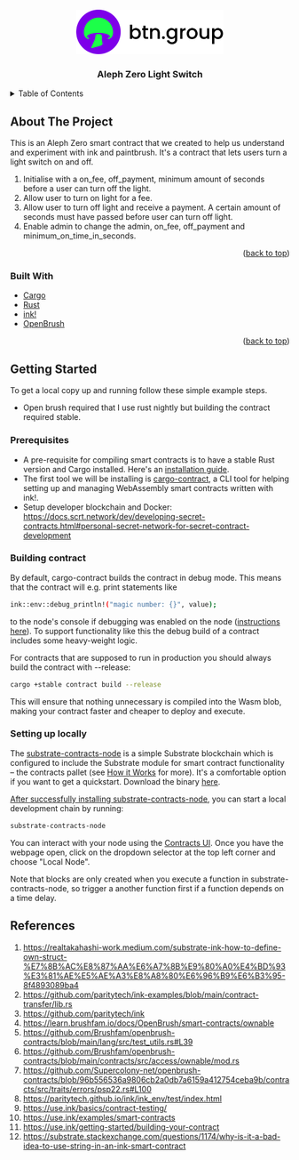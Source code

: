 <!-- PROJECT LOGO -->
<br />
<div align="center">
  <a href="https://github.com/btn-group">
    <img src="images/logo.png" alt="Logo" height="80">
  </a>

  <h3 align="center">Aleph Zero Light Switch</h3>
</div>

<!-- TABLE OF CONTENTS -->
<details>
  <summary>Table of Contents</summary>
  <ol>
    <li>
      <a href="#about-the-project">About The Project</a>
      <ul>
        <li><a href="#built-with">Built With</a></li>
      </ul>
    </li>
    <li>
      <a href="#getting-started">Getting Started</a>
      <ul>
        <li><a href="#prerequisites">Prerequisites</a></li>
        <li><a href="#setting-up-locally">Setting up locally</a></li>
      </ul>
    </li>
  </ol>
</details>

<!-- ABOUT THE PROJECT -->
## About The Project

This is an Aleph Zero smart contract that we created to help us understand and experiment with ink and paintbrush. It's a contract that lets users turn a light switch on and off.

1. Initialise with a on_fee, off_payment, minimum amount of seconds before a user can turn off the light.
2. Allow user to turn on light for a fee.
3. Allow user to turn off light and receive a payment. A certain amount of seconds must have passed before user can turn off light.
4. Enable admin to change the admin, on_fee, off_payment and minimum_on_time_in_seconds.

<p align="right">(<a href="#top">back to top</a>)</p>

### Built With

* [Cargo](https://doc.rust-lang.org/cargo/)
* [Rust](https://www.rust-lang.org/)
* [ink!](https://use.ink/)
* [OpenBrush](https://openbrush.io/)

<p align="right">(<a href="#top">back to top</a>)</p>

<!-- GETTING STARTED -->
## Getting Started

To get a local copy up and running follow these simple example steps.

* Open brush required that I use rust nightly but building the contract required stable.

### Prerequisites

* A pre-requisite for compiling smart contracts is to have a stable Rust version and Cargo installed. Here's an [installation guide](https://doc.rust-lang.org/cargo/getting-started/installation.html).
* The first tool we will be installing is [cargo-contract](https://github.com/paritytech/cargo-contract), a CLI tool for helping setting up and managing WebAssembly smart contracts written with ink!.
* Setup developer blockchain and Docker: https://docs.scrt.network/dev/developing-secret-contracts.html#personal-secret-network-for-secret-contract-development

### Building contract

By default, cargo-contract builds the contract in debug mode. This means that the contract will e.g. print statements like

```sh
ink::env::debug_println!("magic number: {}", value);
```
to the node's console if debugging was enabled on the node ([instructions here](https://use.ink/faq#how-do-i-print-something-to-the-console-from-the-runtime)). To support functionality like this the debug build of a contract includes some heavy-weight logic.

For contracts that are supposed to run in production you should always build the contract with --release:
```sh
cargo +stable contract build --release
```
This will ensure that nothing unnecessary is compiled into the Wasm blob, making your contract faster and cheaper to deploy and execute.

### Setting up locally

The [substrate-contracts-node](https://github.com/paritytech/substrate-contracts-node) is a simple Substrate blockchain which is configured to include the Substrate module for smart contract functionality – the contracts pallet (see [How it Works](https://use.ink/how-it-works) for more). It's a comfortable option if you want to get a quickstart. Download the binary [here](https://github.com/paritytech/substrate-contracts-node/releases).

[After successfully installing substrate-contracts-node](https://use.ink/getting-started/setup#installing-the-substrate-smart-contracts-node), you can start a local development chain by running:

```sh
substrate-contracts-node
```

You can interact with your node using the [Contracts UI](https://contracts-ui.substrate.io/). Once you have the webpage open, click on the dropdown selector at the top left corner and choose "Local Node".

Note that blocks are only created when you execute a function in substrate-contracts-node, so trigger a another function first if a function depends on a time delay.

## References

1. https://realtakahashi-work.medium.com/substrate-ink-how-to-define-own-struct-%E7%8B%AC%E8%87%AA%E6%A7%8B%E9%80%A0%E4%BD%93%E3%81%AE%E5%AE%A3%E8%A8%80%E6%96%B9%E6%B3%95-8f4893089ba4
2. https://github.com/paritytech/ink-examples/blob/main/contract-transfer/lib.rs
3. https://github.com/paritytech/ink
4. https://learn.brushfam.io/docs/OpenBrush/smart-contracts/ownable
5. https://github.com/Brushfam/openbrush-contracts/blob/main/lang/src/test_utils.rs#L39
6. https://github.com/Brushfam/openbrush-contracts/blob/main/contracts/src/access/ownable/mod.rs
7. https://github.com/Supercolony-net/openbrush-contracts/blob/96b556536a9806cb2a0db7a6159a412754ceba9b/contracts/src/traits/errors/psp22.rs#L100
8. https://paritytech.github.io/ink/ink_env/test/index.html
9. https://use.ink/basics/contract-testing/
10. https://use.ink/examples/smart-contracts
11. https://use.ink/getting-started/building-your-contract
12. https://substrate.stackexchange.com/questions/1174/why-is-it-a-bad-idea-to-use-string-in-an-ink-smart-contract
